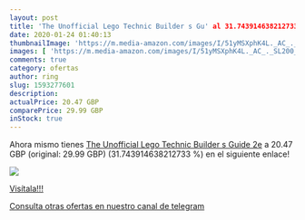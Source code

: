 ```yaml
---
layout: post
title: 'The Unofficial Lego Technic Builder s Gu' al 31.743914638212733 % de descuento
date: 2020-01-24 01:40:13
thumbnailImage: 'https://m.media-amazon.com/images/I/51yMSXphK4L._AC_._SL200_.jpg'
images: [ 'https://m.media-amazon.com/images/I/51yMSXphK4L._AC_._SL200_.jpg' ]
comments: true
category: ofertas
author: ring
slug: 1593277601
description:
actualPrice: 20.47 GBP
comparePrice: 29.99 GBP
inStock: true
---
```


Ahora mismo tienes [The Unofficial Lego Technic Builder s Guide  2e](https://www.amazon.com/dp/1593277601/?tag=redken08-20) a 20.47 GBP (original: 29.99 GBP) (31.743914638212733 %) en el siguiente enlace!

[![](https://m.media-amazon.com/images/I/51yMSXphK4L._AC_._SL200_.jpg)](https://www.amazon.com/dp/1593277601/?tag=redken08-20)

[Visítala!!!](https://www.amazon.com/dp/1593277601/?tag=redken08-20)

[Consulta otras ofertas en nuestro canal de telegram](https://t.me/s/ofertas25)
